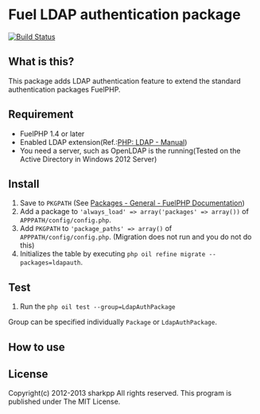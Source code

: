 Fuel LDAP authentication package
=======================

[![Build Status](https://travis-ci.org/sharkpp/fuel-ldapauth.png?branch=master)](https://travis-ci.org/sharkpp/fuel-ldapauth)

What is this?
-------------

This package adds LDAP authentication feature to extend the standard authentication packages FuelPHP.

Requirement
--------

* FuelPHP 1.4 or later
* Enabled LDAP extension(Ref.:[PHP: LDAP - Manual](http://www.php.net/manual/ja/book.ldap.php))
* You need a server, such as OpenLDAP is the running(Tested on the Active Directory in Windows 2012 Server)

Install
-------

1. Save to ``` PKGPATH ``` (See [Packages - General - FuelPHP Documentation](http://fuelphp.com/docs/general/packages.html))
2. Add a package to ``` 'always_load' => array('packages' => array()) ``` of ``` APPPATH/config/config.php ```.
3. Add ``` PKGPATH ``` to ``` 'package_paths' => array() ``` of ``` APPPATH/config/config.php ```. (Migration does not run and you do not do this)
4. Initializes the table by executing ``` php oil refine migrate --packages=ldapauth ```.

Test
----

1. Run the ``` php oil test --group=LdapAuthPackage ```

Group can be specified individually ``` Package ``` or ``` LdapAuthPackage ```.

How to use
----------


License
-------

Copyright(c) 2012-2013 sharkpp All rights reserved.
This program is published under The MIT License.
